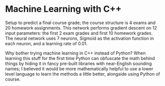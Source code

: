 # Machine Learning with C++

Setup to predict a final course grade; the course structure is 4 exams and 20 homework assignments. This network performs gradient descent on 12 input parameters: the first 2 exam grades and first 10 homework grades. The neural network uses 7 neurons, Sigmoid as the activation function in each neuron, and a learning rate of 0.01.

Why bother trying machine learning in C++ instead of Python? When learning this stuff for the first time Python can obfuscate the math behind things by hiding it in fancy pre-built libraries with near-English sounding names; I believed it would be more mathematically helpful to use a lower level language to learn the methods a little better, alongside using Python of course.
